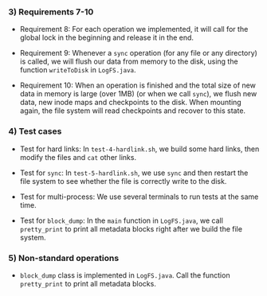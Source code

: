 ### 3) Requirements 7-10

* Requirement 8: For each operation we implemented, it will call for the global lock in the beginning and release it in the end.

* Requirement 9: Whenever a `sync` operation (for any file or any directory) is called, we will flush our data from memory to the disk, using the function `writeToDisk` in `LogFS.java`.

* Requirement 10: When an operation is finished and the total size of new data in memory is large (over 1MB) (or when we call `sync`), we flush new data, new inode maps and checkpoints to the disk. When mounting again, the file system will read checkpoints and recover to this state. 

### 4) Test cases

* Test for hard links: In `test-4-hardlink.sh`, we build some hard links, then modify the files and `cat` other links.

* Test for `sync`: In `test-5-hardlink.sh`, we use `sync` and then restart the file system to see whether the file is correctly write to the disk.

* Test for multi-process: We use several terminals to run tests at the same time.

* Test for `block_dump`: In the `main` function in `LogFS.java`, we call `pretty_print` to print all metadata blocks right after we build the file system.

### 5) Non-standard operations

* `block_dump` class is implemented in `LogFS.java`. Call the function `pretty_print` to print all metadata blocks.